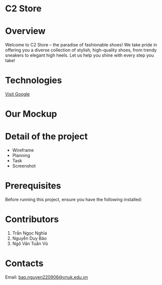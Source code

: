 # C2 Store
# Overview
Welcome to C2 Store – the paradise of fashionable shoes! We take pride in offering you a diverse collection of stylish, high-quality shoes, from trendy sneakers to elegant high heels. Let us help you shine with every step you take!
# Technologies
[Visit Google](https://www.google.com)





# Our Mockup

# Detail of the project
- Wireframe
- Planning 
- Task
- Screenshot
# Prerequisites
Before running this project, ensure you have the following installed:


# Contributors
1. Trần Ngọc Nghĩa
2. Nguyễn Duy Bảo
3. Ngô Văn Tuấn Vũ
# Contacts
Email: bao.nguyen220906@vnuk.edu.vn






